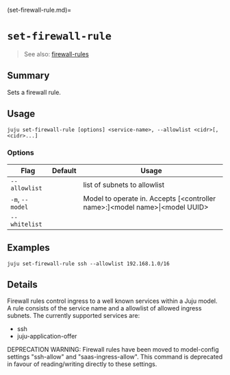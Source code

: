 (set-firewall-rule.md)=
# `set-firewall-rule`
> See also: [firewall-rules](#firewall-rules)

## Summary
Sets a firewall rule.

## Usage
```juju set-firewall-rule [options] <service-name>, --allowlist <cidr>[,<cidr>...]```

### Options
| Flag | Default | Usage |
| --- | --- | --- |
| `--allowlist` |  | list of subnets to allowlist |
| `-m`, `--model` |  | Model to operate in. Accepts [&lt;controller name&gt;:]&lt;model name&gt;&#x7c;&lt;model UUID&gt; |
| `--whitelist` |  |  |

## Examples

    juju set-firewall-rule ssh --allowlist 192.168.1.0/16


## Details

Firewall rules control ingress to a well known services
within a Juju model. A rule consists of the service name
and a allowlist of allowed ingress subnets.
The currently supported services are:
- ssh
- juju-application-offer

DEPRECATION WARNING: Firewall rules have been moved to model-config settings "ssh-allow" and
"saas-ingress-allow". This command is deprecated in favour of
reading/writing directly to these settings.
